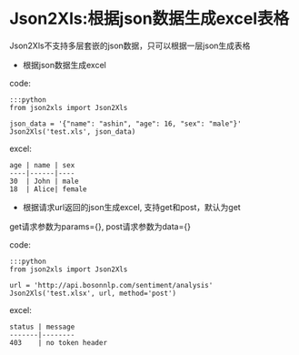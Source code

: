 Json2Xls:根据json数据生成excel表格
==================================

Json2Xls不支持多层套嵌的json数据，只可以根据一层json生成表格

* 根据json数据生成excel

code:

    :::python
    from json2xls import Json2Xls

    json_data = '{"name": "ashin", "age": 16, "sex": "male"}'
    Json2Xls('test.xls', json_data)

excel:

    age | name | sex
    ----|------|----
    30  | John | male
    18  | Alice| female


* 根据请求url返回的json生成excel, 支持get和post，默认为get

get请求参数为params={}, post请求参数为data={}

code:

    :::python
    from json2xls import Json2Xls

    url = 'http://api.bosonnlp.com/sentiment/analysis'
    Json2Xls('test.xlsx', url, method='post')

excel:

    status | message
    -------|--------
    403    | no token header

